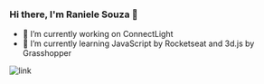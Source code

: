 ### Hi there, I'm Raniele Souza 👋


- 🔭 I’m currently working on ConnectLight
- 🌱 I’m currently learning JavaScript by Rocketseat and 3d.js by Grasshopper

![link](https://github-readme-stats.vercel.app/api?username=RaniBitWin&theme=dark&show_=true)
